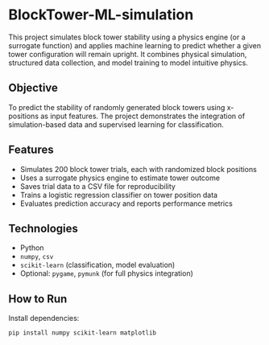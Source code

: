 # BlockTower-ML-simulation

This project simulates block tower stability using a physics engine (or a surrogate function) and applies machine learning to predict whether a given tower configuration will remain upright. It combines physical simulation, structured data collection, and model training to model intuitive physics.

## Objective

To predict the stability of randomly generated block towers using x-positions as input features. The project demonstrates the integration of simulation-based data and supervised learning for classification.

## Features

- Simulates 200 block tower trials, each with randomized block positions
- Uses a surrogate physics engine to estimate tower outcome
- Saves trial data to a CSV file for reproducibility
- Trains a logistic regression classifier on tower position data
- Evaluates prediction accuracy and reports performance metrics

## Technologies

- Python
- `numpy`, `csv`
- `scikit-learn` (classification, model evaluation)
- Optional: `pygame`, `pymunk` (for full physics integration)

## How to Run

Install dependencies:

```bash
pip install numpy scikit-learn matplotlib
